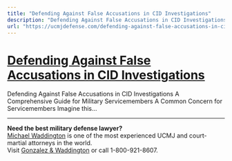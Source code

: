 ```yaml
---
title: "Defending Against False Accusations in CID Investigations"
description: "Defending Against False Accusations in CID Investigations A Comprehensive Guide for Military Servicemembers A Common Concern for Servicemembers Imagine this..."
url: "https://ucmjdefense.com/defending-against-false-accusations-in-cid-investigations.html"
---
```


# [Defending Against False Accusations in CID Investigations](https://ucmjdefense.com/defending-against-false-accusations-in-cid-investigations.html)

Defending Against False Accusations in CID Investigations A Comprehensive Guide for Military Servicemembers A Common Concern for Servicemembers Imagine this...

---

**Need the best military defense lawyer?**  
[Michael Waddington](https://ucmjdefense.com/attorneys/michael-stewart-waddington-partner.html) is one of the most experienced UCMJ and court-martial attorneys in the world.  
Visit [Gonzalez & Waddington](https://ucmjdefense.com) or call 1-800-921-8607.
